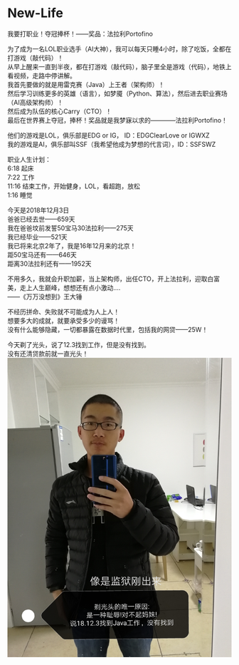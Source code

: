 # New-Life
我要打职业！夺冠捧杯！——奖品：法拉利Portofino

为了成为一名LOL职业选手（AI大神），我可以每天只睡4小时，除了吃饭，全都在打游戏（敲代码）！  
从早上醒来一直到半夜，都在打游戏（敲代码），脑子里全是游戏（代码），地铁上看视频，走路中停讲解。  
我首先要做的就是用雷克赛（Java）上王者（架构师）！  
然后学习训练更多的英雄（语言），如梦魇（Python、算法），然后进去职业赛场（AI高级架构师）！  
然后成为队伍的核心Carry（CTO）！  
最后在世界赛上夺冠，捧杯！奖品就是我梦寐以求的————法拉利Portofino！

他们的游戏是LOL，俱乐部是EDG or IG，  ID：EDGClearLove or IGWXZ  
我的游戏是AI，俱乐部叫SSF（我希望他成为梦想的代言词），ID：SSFSWZ

职业人生计划：  
6:18  起床  
7:22  工作  
11:16 结束工作，开始健身，LOL，看超跑，放松  
1:16  睡觉  

今天是2018年12月3日  
爸爸已经去世——659天  
我在爸爸坟前发誓50宝马30法拉利——275天  
我已经毕业——521天  
我已将来北京2年了，我是16年12月来的北京！  
距50宝马还有——646天  
距离30法拉利还有——1952天  

不用多久，我就会升职加薪，当上架构师，出任CTO，开上法拉利，迎取白富美，走上人生巅峰，想想还有点小激动....        
——《万万没想到》王大锤

不经历拼命、失败就不可能成为人上人！  
想要多大的成就，就要承受多少的谩骂！  
没有什么能够隐藏，一切都暴露在数据时代里，包括我的网贷——25W！

今天剃了光头，说了12.3找到工作，但是没有找到。  
没有还清贷款前就一直光头！
![image](https://github.com/AISSFSWZ/New-Life/blob/master/Picture/%E5%89%83%E5%85%89%E5%A4%B42018.12.3.jpg)

